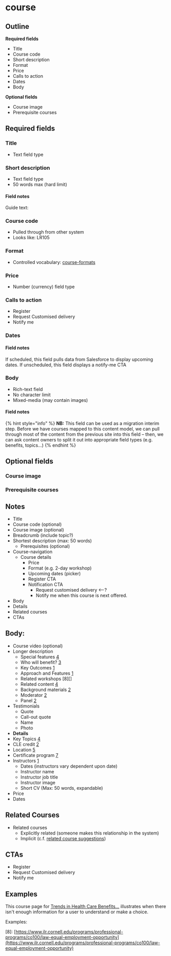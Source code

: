 # course

## Outline

**Required fields**

* Title
* Course code
* Short description
* Format
* Price
* Calls to action
* Dates
* Body

**Optional fields**

* Course image
* Prerequisite courses

## Required fields

### Title

* Text field type

### Short description

* Text field type
* 50 words max \(hard limit\)

#### Field notes

Guide text:

### Course code

* Pulled through from other system
* Looks like: LR105

### Format

* Controlled vocabulary: [course-formats](vocabularies/course-formats.md)

### Price

* Number \(currency\) field type

### Calls to action

* Register
* Request Customised delivery
* Notify me

### Dates

#### Field notes

If scheduled, this field pulls data from Salesforce to display upcoming dates. If unscheduled, this field displays a notify-me CTA

### Body

* Rich-text field
* No character limit
* Mixed-media \(may contain images\)

#### Field notes

{% hint style="info" %}
**NB:** This field can be used as a migration interim step. Before we have courses mapped to this content model, we can pull through most of the content from the previous site into this field – then, we can ask content owners to split it out into appropriate field types \(e.g. benefits, topics...\)
{% endhint %}

## Optional fields

### Course image

### Prerequisite courses

## Notes

* Title
* Course code \(optional\)
* Course image \(optional\)
* Breadcrumb \(include topic?\)
* Shortest description \(max: 50 words\)
  * Prerequisites \(optional\)
* Course-navigation
  * Course details
    * Price
    * Format \(e.g. 2-day workshop\)
    * Upcoming dates \(picker\)
    * Register CTA
    * Notification CTA
      * Request customised delivery &lt;--?
      * Notify me when this course is next offered.
* Body
* Details
* Related courses
* CTAs

## Body:

* Course video \(optional\)
* Longer description
  * Special features [4](https://www.ilr.cornell.edu/programs/professional-programs/co231/employee-internal-investigations-part-i)
  * Who will benefit? [3](https://www.ilr.cornell.edu/programs/professional-programs/co336/resolving-conflict)
  * Key Outcomes [1](https://www.ilr.cornell.edu/programs/professional-programs/hr413/hr-consulting-skills-becoming-trusted-thought-partner)
  * Approach and Features [1](https://www.ilr.cornell.edu/programs/professional-programs/hr413/hr-consulting-skills-becoming-trusted-thought-partner)
  * Related workshops \[8\]\[\]
  * Related content [4](https://www.ilr.cornell.edu/programs/professional-programs/co231/employee-internal-investigations-part-i)
  * Background materials [2](https://www.ilr.cornell.edu/programs/professional-programs/hr413/hr-consulting-skills-becoming-trusted-thought-partner)
  * Moderator [2](https://www.ilr.cornell.edu/programs/professional-programs/hr413/hr-consulting-skills-becoming-trusted-thought-partner)
  * Panel [2](https://www.ilr.cornell.edu/programs/professional-programs/hr413/hr-consulting-skills-becoming-trusted-thought-partner)
* Testimonials
  * Quote
  * Call-out quote
  * Name
  * Photo
* **Details**
* Key Topics [4](https://www.ilr.cornell.edu/programs/professional-programs/co231/employee-internal-investigations-part-i)
* CLE credit [2](https://www.ilr.cornell.edu/programs/professional-programs/hr413/hr-consulting-skills-becoming-trusted-thought-partner)
* Location [5](https://www.ilr.cornell.edu/programs/professional-programs/hr420/advanced-organization-design-activating-new-operating-models)
* Certificate program [7](https://www.ilr.cornell.edu/programs/professional-programs/ollb112/steward-training-problem-solving-workplace-online)
* Instructors [1](https://www.ilr.cornell.edu/programs/professional-programs/hr413/hr-consulting-skills-becoming-trusted-thought-partner)
  * Dates \(instructors vary dependent upon date\)
  * Instructor name
  * Instructor job title
  * Instructor image
  * Short CV \(Max: 50 words, expandable\)
* Price
* Dates

## Related Courses

* Related courses
  * Explicitly related \(someone makes this relationship in the system\)
  * Implicit \(c.f. [related course suggestions](../professional-programs/related-course-suggestions.md)\)

## CTAs

* Register
* Request Customised delivery
* Notify me

## Examples

This course page for [Trends in Health Care Benefits...](https://www.ilr.cornell.edu/programs/professional-programs/lbro108/trends-health-care-benefits-what-unions-need-know) illustrates when there isn't enough information for a user to understand or make a choice.

Examples:

\[8\]: [https://www.ilr.cornell.edu/programs/professional-programs/co100/law-equal-employment-opportunity](https://www.ilr.cornell.edu/programs/professional-programs/co100/law-equal-employment-opportunity)

